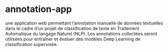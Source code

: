 # annotation-app
une application web permettant l’annotation manuelle de données  textuelles dans le cadre d’un projet de classification de texte en Traitement Automatique du  langage Naturel (NLP). Les annotations collectées seront utilisées pour entraîner et évaluer  des modèles Deep Learning de classification supervisée.
